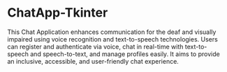 # ChatApp-Tkinter
 This Chat Application enhances communication for the deaf and visually impaired using voice recognition and text-to-speech technologies. Users can register and authenticate via voice, chat in real-time with text-to-speech and speech-to-text, and manage profiles easily. It aims to provide an inclusive, accessible, and user-friendly chat experience.
